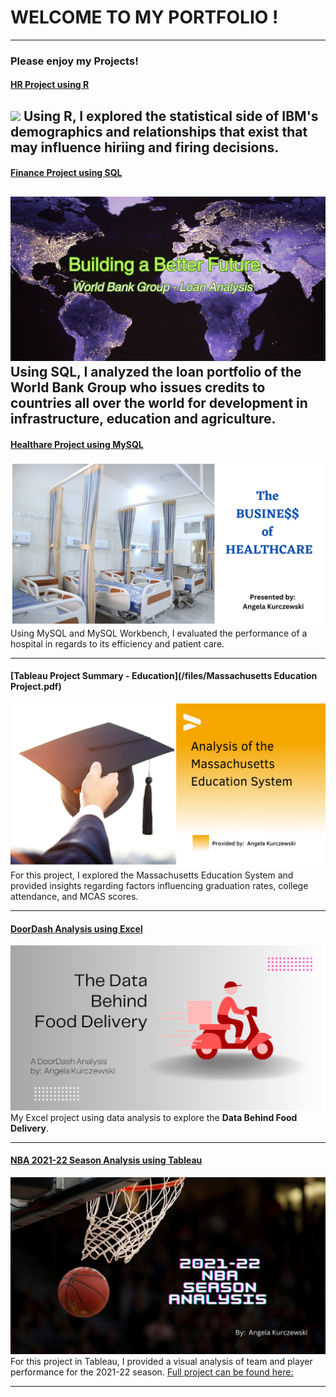 # WELCOME TO MY PORTFOLIO !

---

### Please enjoy my Projects!

#### [HR Project using R](https://www.linkedin.com/pulse/hr-analysis-using-r-angela-kurczewski/)
[<img src="images/investing in employees.png"/>](https://www.linkedin.com/pulse/hr-analysis-using-r-angela-kurczewski/)
Using R, I explored the statistical side of IBM's demographics and relationships that exist that may influence hiriing and firing decisions.
---

#### [Finance Project using SQL](https://www.linkedin.com/pulse/analysis-world-bank-group-angela-kurczewski/)
[<img src="images/World Map3-3.png"/>](https://www.linkedin.com/pulse/analysis-world-bank-group-angela-kurczewski/)
Using SQL, I analyzed the loan portfolio of the World Bank Group who issues credits to countries all over the world for development in infrastructure, education and agriculture.
---

#### [Healthare Project using MySQL](https://www.linkedin.com/pulse/healthcare-analysis-project-angela-kurczewski/)
[<img src="images/Healthcare Analysis-3.png"/>](https://www.linkedin.com/pulse/healthcare-analysis-project-angela-kurczewski/)
Using MySQL and MySQL Workbench, I evaluated the performance of a hospital in regards to its efficiency and patient care.

---
#### [Tableau Project Summary - Education](/files/Massachusetts Education Project.pdf)
[<img src="images/Mass Education System coverphoto.png"/>](https://public.tableau.com/views/MassachusettsEducationOverview_16800539217870/Dashboard1?:language=en-US&:display_count=n&:origin=viz_share_link)
For this project, I explored the Massachusetts Education System and provided insights regarding factors influencing graduation rates, college attendance, and MCAS scores.

---
#### [DoorDash Analysis using Excel](https://www.linkedin.com/pulse/door-dash-analysis-angela-kurczewski/)
[<img src="images/A DoorDash Analysis by Angela Kurczewski-2.png"/>](https://www.linkedin.com/pulse/door-dash-analysis-angela-kurczewski/)
My Excel project using data analysis to explore the **Data Behind Food Delivery**. 

---
#### [NBA 2021-22 Season Analysis using Tableau](https://public.tableau.com/shared/NWC8HRK5Z?:display_count=n&:origin=viz_share_link/)
[<img src="images/2021-22 NBA seaon analysis.png"/>](https://public.tableau.com/shared/NWC8HRK5Z?:display_count=n&:origin=viz_share_link/)
For this project in Tableau, I provided a visual analysis of team and player performance for the 2021-22 season. 
[Full project can be found here:](https://www.linkedin.com/pulse/nba-data-analysis-tableau-angela-kurczewski)

---

